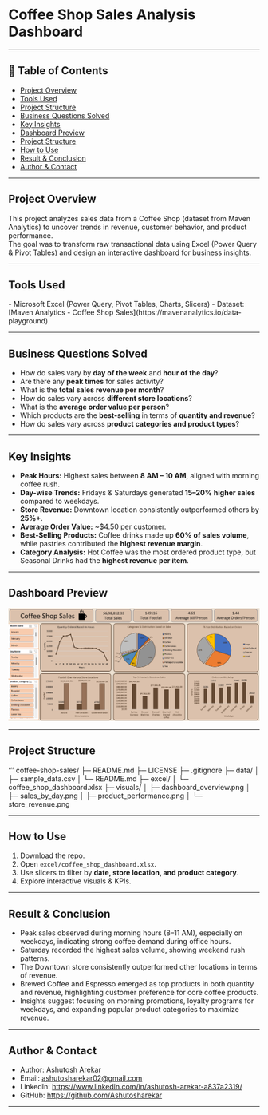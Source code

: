 # Coffee Shop Sales Analysis Dashboard  
---
## 📌 Table of Contents
- <a href="#Project-Overview">Project Overview</a>
- <a href="#Tools-Used>">Tools Used</a>
- <a href="#Project--Structure">Project Structure</a>
- <a href="#Business-Questions-Solved">Business Questions Solved</a>
- <a href="#Key-Insights">Key Insights</a>
- <a href="#Dashboard-Preview">Dashboard Preview</a>
- <a href="#Project-Structure">Project Structure</a>
- <a href="#How-to-Use">How to Use</a>
- <a href="#Result-&-Conclusion">Result & Conclusion</a>
- <a href="#Author--Contact">Author & Contact</a>

---
<h2><a class =”anchor” id=”Project-Overview”></a>Project Overview</h2> 
 
This project analyzes sales data from a Coffee Shop (dataset from Maven Analytics) to uncover trends in revenue, customer behavior, and product performance.    
The goal was to transform raw transactional data using Excel (Power Query & Pivot Tables) and design an interactive dashboard for business insights.

---

<h2><a class =”anchor” id=”Tools-Used”></a>Tools Used</h2> 
- Microsoft Excel (Power Query, Pivot Tables, Charts, Slicers)
- Dataset: [Maven Analytics - Coffee Shop Sales](https://mavenanalytics.io/data-playground)

---  
<h2><a class =”anchor” id=”Business-Questions-Solved”></a>Business Questions Solved</h2> 
 
- How do sales vary by **day of the week** and **hour of the day**?  
- Are there any **peak times** for sales activity?  
- What is the **total sales revenue per month**?  
- How do sales vary across **different store locations**?  
- What is the **average order value per person**?  
- Which products are the **best-selling** in terms of **quantity and revenue**?  
- How do sales vary across **product categories and product types**?  


---  
<h2><a class =”anchor” id=”Key-Insights”></a>Key Insights</h2>

- **Peak Hours:** Highest sales between **8 AM – 10 AM**, aligned with morning coffee rush.  
- **Day-wise Trends:** Fridays & Saturdays generated **15–20% higher sales** compared to weekdays.  
- **Store Revenue:** Downtown location consistently outperformed others by **25%+**.  
- **Average Order Value:** ~$4.50 per customer.  
- **Best-Selling Products:** Coffee drinks made up **60% of sales volume**, while pastries contributed the **highest revenue margin**.  
- **Category Analysis:** Hot Coffee was the most ordered product type, but Seasonal Drinks had the **highest revenue per item**.  

---
<h2><a class =”anchor” id=”Dashboard-Preview”></a>Dashboard Preview</h2>

![Dashboard Overview](visuals/dashboard_overview.png)  

---
<h2><a class =”anchor” id=”Project-Structure”></a>Project Structure</h2>

‘’’
coffee-shop-sales/
├─ README.md
├─ LICENSE
├─ .gitignore
├─ data/
│   ├─ sample_data.csv
│   └─ README.md
├─ excel/
│   └─ coffee_shop_dashboard.xlsx
├─ visuals/
│   ├─ dashboard_overview.png
│   ├─ sales_by_day.png
│   ├─ product_performance.png
│   └─ store_revenue.png


---
<h2><a class =”anchor” id=”How to Use”></a>How to Use</h2>

1. Download the repo.  
2. Open `excel/coffee_shop_dashboard.xlsx`.  
3. Use slicers to filter by **date, store location, and product category**.  
4. Explore interactive visuals & KPIs.  

---
<h2><a class =”anchor” id=”Result & Conclusion”></a>Result & Conclusion</h2>

- Peak sales observed during morning hours (8–11 AM), especially on weekdays, indicating strong coffee demand during office hours.  
- Saturday recorded the highest sales volume, showing weekend rush patterns.
- The Downtown store consistently outperformed other locations in terms of revenue.
- Brewed Coffee and Espresso emerged as top products in both quantity and revenue, highlighting customer preference for core coffee products.
- Insights suggest focusing on morning promotions, loyalty programs for weekdays, and expanding popular product categories to maximize revenue.

---
<h2><a class =”anchor” id=”Author & Contact”></a>Author & Contact</h2>

- Author: Ashutosh Arekar
- Email: ashutosharekar02@gmail.com
- LinkedIn: https://www.linkedin.com/in/ashutosh-arekar-a837a2319/
- GitHub: https://github.com/Ashutosharekar

---
